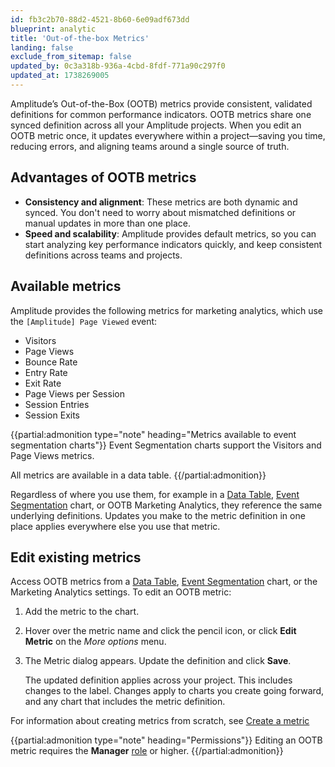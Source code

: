```yaml
---
id: fb3c2b70-88d2-4521-8b60-6e09adf673dd
blueprint: analytic
title: 'Out-of-the-box Metrics'
landing: false
exclude_from_sitemap: false
updated_by: 0c3a318b-936a-4cbd-8fdf-771a90c297f0
updated_at: 1738269005
---
```

Amplitude’s Out-of-the-Box (OOTB) metrics provide consistent, validated definitions for common performance indicators. OOTB metrics share one synced definition across all your Amplitude projects. When you edit an OOTB metric once, it updates everywhere within a project—saving you time, reducing errors, and aligning teams around a single source of truth.

## Advantages of OOTB metrics

* **Consistency and alignment**: These metrics are both dynamic and synced. You don't need to worry about mismatched definitions or manual updates in more than one place.
* **Speed and scalability**: Amplitude provides default metrics, so you can start analyzing key performance indicators quickly, and keep consistent definitions across teams and projects.

## Available metrics

Amplitude provides the following metrics for marketing analytics, which use the `[Amplitude] Page Viewed` event:

* Visitors
* Page Views
* Bounce Rate
* Entry Rate
* Exit Rate
* Page Views per Session
* Session Entries
* Session Exits

{{partial:admonition type="note" heading="Metrics available to event segmentation charts"}}
Event Segmentation charts support the Visitors and Page Views metrics.

All metrics are available in a data table.
{{/partial:admonition}}

Regardless of where you use them, for example in a [Data Table](/docs/analytics/charts/data-tables), [Event Segmentation](/docs/analytics/charts/event-segmentation) chart, or OOTB Marketing Analytics, they reference the same underlying definitions. Updates you make to the metric definition in one place applies everywhere else you use that metric.

## Edit existing metrics

Access OOTB metrics from a [Data Table](/docs/analytics/charts/data-tables), [Event Segmentation](/docs/analytics/charts/event-segmentation) chart, or the Marketing Analytics settings. To edit an OOTB metric:

1. Add the metric to the chart.
2. Hover over the metric name and click the pencil icon, or click **Edit Metric** on the *More options* menu.
3. The Metric dialog appears. Update the definition and click **Save**.

   The updated definition applies across your project. This includes changes to the label. Changes apply to charts you create going forward, and any chart that includes the metric definition.

For information about creating metrics from scratch, see [Create a metric](/docs/analytics/charts/data-tables/data-tables-create-metric)

{{partial:admonition type="note" heading="Permissions"}}
Editing an OOTB metric requires the **Manager** [role](/docs/admin/account-management/user-roles-permissions) or higher.
{{/partial:admonition}}
